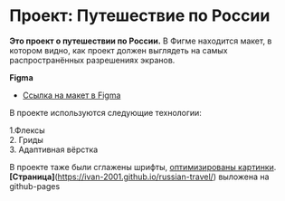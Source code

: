 # Проект: Путешествие по России

**Это проект о путешествии по России.**
В Фигме находится макет, в котором видно, как проект должен выглядеть на самых распространённых разрешениях экранов.

**Figma**

* [Ссылка на макет в Figma](https://www.figma.com/file/5S2WSbEFL6awjVWJ0NWL8Q/Sprint-3_-Russia-_-desktop-mobile?node-id=28503%3A0)

В проекте используются следующие технологии:

1.Флексы  
2. Гриды  
3. Адаптивная вёрстка  

В проекте таже были сглажены шрифты, [оптимизированы картинки](https://tinypng.com/).  
**[Страница]**(https://ivan-2001.github.io/russian-travel/) выложена на github-pages
